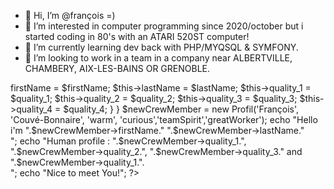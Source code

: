 - 👋 Hi, I’m @françois =)
- 👀 I’m interested in computer programming since 2020/october but i started coding in 80's with an ATARI 520ST computer!
- 🌱 I’m currently learning dev back with PHP/MYQSQL & SYMFONY.
- 💞️ I’m looking to work in a team in a company near ALBERTVILLE, CHAMBERY, AIX-LES-BAINS OR GRENOBLE.
<?php
class Profil {
        function __construct($firstName, $lastName, $quality_1, $quality_2, $quality_3, $quality_4,){
            $this->firstName    = $firstName;
            $this->lastName     = $lastName;
            $this->quality_1    = $quality_1;
            $this->quality_2    = $quality_2;
            $this->quality_3    = $quality_3;
            $this->quality_4    = $quality_4;
        }
    }
$newCrewMember = new Profil('François', 'Couvé-Bonnaire', 'warm', 'curious','teamSpirit','greatWorker');
echo "Hello i'm ".$newCrewMember->firstName." ".$newCrewMember->lastName."<br/>";
echo "Human profile : ".$newCrewMember->quality_1.", ".$newCrewMember->quality_2.", ".$newCrewMember->quality_3." and ".$newCrewMember->quality_1.".<br/>";
echo "Nice to meet You!";
?>
<!---
fransoa2103/fransoa2103 is a ✨ special ✨ repository because its `README.md` (this file) appears on your GitHub profile.
You can click the Preview link to take a look at your changes.
--->
